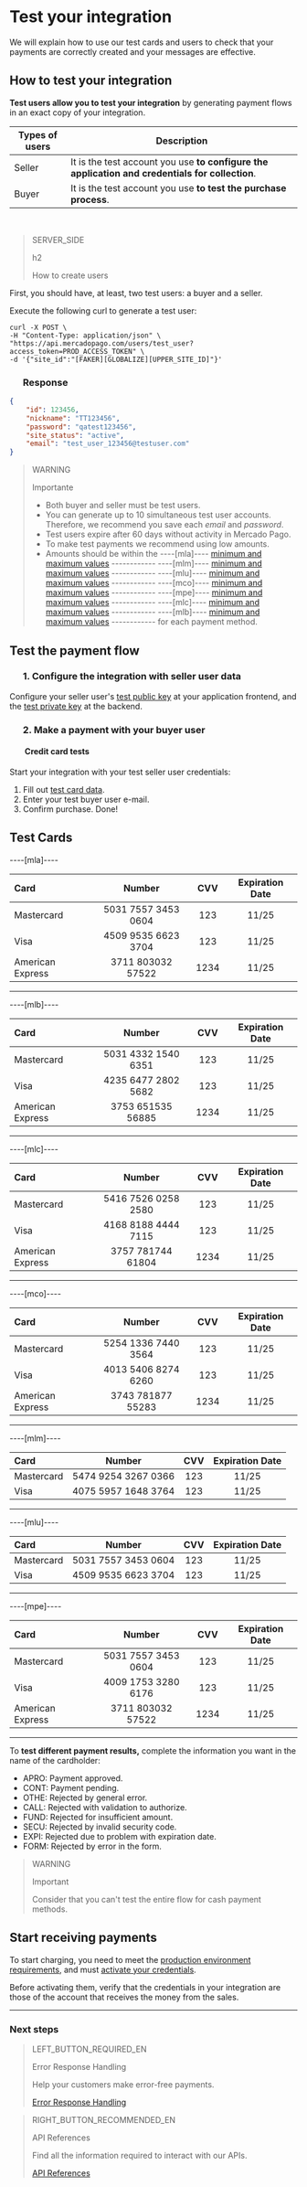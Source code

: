 # Test your integration

We will explain how to use our test cards and users to check that your payments are correctly created and your messages are effective.

## How to test your integration

**Test users allow you to test your integration** by generating payment flows in an exact copy of your integration.

Types of users | Description
------------ | -------------
Seller | It is the test account you use **to configure the application and credentials for collection**. |
Buyer | It is the test account you use **to test the purchase process**. |

<br>

> SERVER_SIDE
>
> h2
>
> How to create users

First, you should have, at least, two test users: a buyer and a seller.

Execute the following curl to generate a test user:


```curl
curl -X POST \
-H "Content-Type: application/json" \
"https://api.mercadopago.com/users/test_user?access_token=PROD_ACCESS_TOKEN" \
-d '{"site_id":"[FAKER][GLOBALIZE][UPPER_SITE_ID]"}'
```


### &nbsp;&nbsp;&nbsp;&nbsp;&nbsp;&nbsp;Response

```json
{
    "id": 123456,
    "nickname": "TT123456",
    "password": "qatest123456",
    "site_status": "active",
    "email": "test_user_123456@testuser.com"
}
```

>WARNING
>
>Importante
>
> * Both buyer and seller must be test users.
> * You can generate up to 10 simultaneous test user accounts. Therefore, we recommend you save each _email_ and _password_.
> * Test users expire after 60 days without activity in Mercado Pago.
> * To make test payments we recommend using low amounts.
> * Amounts should be within the ----[mla]---- [minimum and maximum values](https://www.mercadopago.com.ar/ayuda/monto-minimo-maximo-medios-de-pago_620) ------------ ----[mlm]---- [minimum and maximum values](https://www.mercadopago.com.mx/ayuda/monto-minimo-maximo-medios-de-pago_620) ------------ ----[mlu]---- [minimum and maximum values](https://www.mercadopago.com.uy/ayuda/monto-minimo-maximo-medios-de-pago_620) ------------ ----[mco]---- [minimum and maximum values](https://www.mercadopago.com.uy/ayuda/monto-minimo-maximo-medios-de-pago_620) ------------ ----[mpe]---- [minimum and maximum values](https://www.mercadopago.com.pe/ayuda/monto-minimo-maximo-medios-de-pago_620) ------------ ----[mlc]---- [minimum and maximum values](https://www.mercadopago.cl/ayuda/monto-minimo-maximo-medios-de-pago_620) ------------ ----[mlb]---- [minimum and maximum values](https://www.mercadopago.com.br/ajuda/minimo-maximo-posso-pagar_324) ------------ for each payment method.

## Test the payment flow

### &nbsp;&nbsp;&nbsp;&nbsp;&nbsp;&nbsp;1. Configure the integration with seller user data

Configure your seller user's [test public key]([FAKER][CREDENTIALS][URL]) at your application frontend, and the [test private key]([FAKER][CREDENTIALS][URL]) at the backend.

### &nbsp;&nbsp;&nbsp;&nbsp;&nbsp;&nbsp;2. Make a payment with your buyer user

#### &nbsp;&nbsp;&nbsp;&nbsp;&nbsp;&nbsp;&nbsp;&nbsp;Credit card tests

Start your integration with your test seller user credentials:

1. Fill out [test card data](#bookmark_test_cards).
1. Enter your test buyer user e-mail.
1. Confirm purchase. Done!

## Test Cards

----[mla]---- 

Card | Number | CVV | Expiration Date
:---  | :---: | :---: | :---:
Mastercard | 5031 7557 3453 0604 | 123 | 11/25
Visa | 4509 9535 6623 3704 | 123 | 11/25
American Express | 3711 803032 57522 | 1234 | 11/25

------------

----[mlb]----

Card | Number | CVV | Expiration Date
:---  | :---: | :---: | :---:
Mastercard | 5031 4332 1540 6351 | 123 | 11/25
Visa | 4235 6477 2802 5682 | 123 | 11/25
American Express | 3753 651535 56885 | 1234 | 11/25

------------

----[mlc]---- 

Card | Number | CVV | Expiration Date
:---  | :---: | :---: | :---:
Mastercard | 5416 7526 0258 2580 | 123 | 11/25
Visa | 4168 8188 4444 7115 | 123 | 11/25
American Express | 3757 781744 61804 | 1234 | 11/25

------------

----[mco]---- 

Card | Number | CVV | Expiration Date
:---  | :---: | :---: | :---:
Mastercard | 5254 1336 7440 3564 | 123 | 11/25
Visa | 4013 5406 8274 6260 | 123 | 11/25
American Express | 3743 781877 55283 | 1234 | 11/25

------------

----[mlm]---- 

Card | Number | CVV | Expiration Date
:---  | :---: | :---: | :---:
Mastercard | 5474 9254 3267 0366 | 123 | 11/25
Visa | 4075 5957 1648 3764 | 123 | 11/25

------------

----[mlu]---- 

Card | Number | CVV | Expiration Date
:---  | :---: | :---: | :---:
Mastercard | 5031 7557 3453 0604 | 123 | 11/25
Visa | 4509 9535 6623 3704 | 123 | 11/25

------------

----[mpe]---- 

Card | Number | CVV | Expiration Date
:---  | :---: | :---: | :---:
Mastercard | 5031 7557 3453 0604 | 123 | 11/25
Visa | 4009 1753 3280 6176 | 123 | 11/25
American Express | 3711 803032 57522 | 1234 | 11/25

------------

To **test different payment results,** complete the information you want in the name of the cardholder:

- APRO: Payment approved.
- CONT: Payment pending.
- OTHE: Rejected by general error.
- CALL: Rejected with validation to authorize.
- FUND: Rejected for insufficient amount.
- SECU: Rejected by invalid security code.
- EXPI: Rejected due to problem with expiration date.
- FORM: Rejected by error in the form.

> WARNING
>
> Important
>
> Consider that you can't test the entire flow for cash payment methods.

## Start receiving payments

To start charging, you need to meet the [production environment requirements](https://www.mercadopago[FAKER][URL][DOMAIN]/developers/en/guides/payments/api/goto-production/), and must <a href="[FAKER][CREDENTIALS][URL]" target="_blank">activate your credentials</a>.

Before activating them, verify that the credentials in your integration are those of the account that receives the money from the sales.<br/>

---
### Next steps

> LEFT_BUTTON_REQUIRED_EN
>
> Error Response Handling
>
> Help your customers make error-free payments.
>
> [Error Response Handling](https://www.mercadopago[FAKER][URL][DOMAIN]/developers/en/guides/payments/api/handling-responses/)

> RIGHT_BUTTON_RECOMMENDED_EN
>
> API References
>
> Find all the information required to interact with our APIs.
>
> [API References](https://www.mercadopago[FAKER][URL][DOMAIN]/developers/en/reference/)

